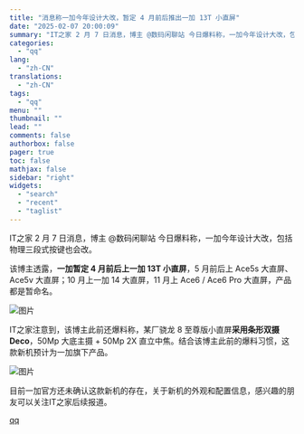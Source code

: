 ```yaml
---
title: "消息称一加今年设计大改，暂定 4 月前后推出一加 13T 小直屏"
date: "2025-02-07 20:00:09"
summary: "IT之家 2 月 7 日消息，博主 @数码闲聊站 今日爆料称，一加今年设计大改，包括物理三段式按键也..."
categories:
  - "qq"
lang:
  - "zh-CN"
translations:
  - "zh-CN"
tags:
  - "qq"
menu: ""
thumbnail: ""
lead: ""
comments: false
authorbox: false
pager: true
toc: false
mathjax: false
sidebar: "right"
widgets:
  - "search"
  - "recent"
  - "taglist"
---
```


IT之家 2 月 7 日消息，博主 @数码闲聊站 今日爆料称，一加今年设计大改，包括物理三段式按键也会改。

该博主透露，**一加暂定 4 月前后上一加 13T 小直屏**，5 月前后上 Ace5s 大直屏、Ace5v 大直屏；10 月上一加 14 大直屏，11 月上 Ace6 / Ace6 Pro 大直屏，产品都是暂命名。

![图片](https://inews.gtimg.com/om_bt/Ouimg20Uom8Q3pq5HbyTwq_rcW15QSCD_1j4pdv6PjL-8AA/641)

IT之家注意到，该博主此前还爆料称，某厂骁龙 8 至尊版小直屏**采用条形双摄 Deco**，50Mp 大底主摄 + 50Mp 2X 直立中焦。结合该博主此前的爆料习惯，这款新机预计为一加旗下产品。

![图片](https://inews.gtimg.com/om_bt/Oo-D2UeafGhNLCwP6uvhhdzf1SxZUrtsr335Wt1awAVFwAA/641)

目前一加官方还未确认这款新机的存在，关于新机的外观和配置信息，感兴趣的朋友可以关注IT之家后续报道。

[qq](https://new.qq.com/rain/a/20250207A0897F00)
